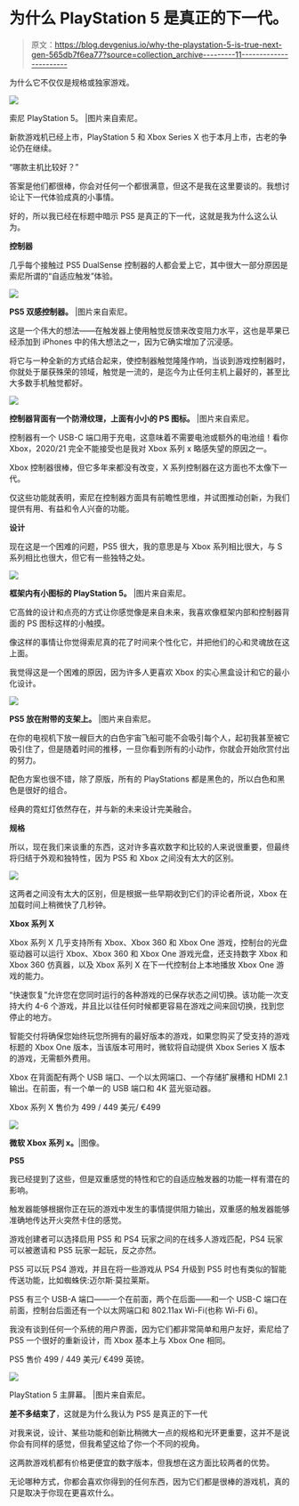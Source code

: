 # 为什么 PlayStation 5 是真正的下一代。

> 原文：<https://blog.devgenius.io/why-the-playstation-5-is-true-next-gen-565db7f6ea77?source=collection_archive---------11----------------------->

为什么它不仅仅是规格或独家游戏。

![](img/e446f82ad326fb5d41e9df08b74bb796.png)

索尼 PlayStation 5。 |图片来自索尼。

新款游戏机已经上市，PlayStation 5 和 Xbox Series X 也于本月上市，古老的争论仍在继续。

“哪款主机比较好？”

答案是他们都很棒，你会对任何一个都很满意，但这不是我在这里要谈的。我想讨论让下一代体验成真的小事情。

好的，所以我已经在标题中暗示 PS5 是真正的下一代，这就是我为什么这么认为。

**控制器**

几乎每个接触过 PS5 DualSense 控制器的人都会爱上它，其中很大一部分原因是索尼所谓的“自适应触发”体验。

![](img/2bc3ae0db0373e26cf589f6be03253de.png)

**PS5 双感控制器。** |图片来自索尼。

这是一个伟大的想法——在触发器上使用触觉反馈来改变阻力水平，这也是苹果已经添加到 iPhones 中的伟大想法之一，因为它确实增加了沉浸感。

将它与一种全新的方式结合起来，使控制器触觉隆隆作响，当谈到游戏控制器时，你就处于屡获殊荣的领域，触觉是一流的，是迄今为止任何主机上最好的，甚至比大多数手机触觉都好。

![](img/435806216134d9f0684137d45d73d149.png)

**控制器背面有一个防滑纹理，上面有小小的 PS 图标。** |图片来自索尼。

控制器有一个 USB-C 端口用于充电，这意味着不需要电池或额外的电池组！看你 Xbox，2020/21 完全不能接受也是我对 Xbox 系列 x 略感失望的原因之一。

Xbox 控制器很棒，但它多年来都没有改变，X 系列控制器在这方面也不太像下一代。

仅这些功能就表明，索尼在控制器方面具有前瞻性思维，并试图推动创新，为我们提供有用、有益和令人兴奋的功能。

**设计**

现在这是一个困难的问题，PS5 很大，我的意思是与 Xbox 系列相比很大，与 S 系列相比也很大，但它有一些独特之处。

![](img/b78efdc89e9566f4f3be410de7572a3b.png)

**框架内有小图标的 PlayStation 5。** |图片来自索尼。

它高耸的设计和点亮的方式让你感觉像是来自未来，我喜欢像框架内部和控制器背面的 PS 图标这样的小触摸。

像这样的事情让你觉得索尼真的花了时间来个性化它，并把他们的心和灵魂放在这上面。

我觉得这是一个困难的原因，因为许多人更喜欢 Xbox 的实心黑盒设计和它的最小化设计。

![](img/7def2b7d5e95c41de266dbeab969f257.png)

**PS5 放在附带的支架上。** |图片来自索尼。

在你的电视机下放一艘巨大的白色宇宙飞船可能不会吸引每个人，起初我甚至被它吸引住了，但是随着时间的推移，一旦你看到所有的小动作，你就会开始欣赏付出的努力。

配色方案也很不错，除了原版，所有的 PlayStations 都是黑色的，所以白色和黑色是很好的组合。

经典的霓虹灯依然存在，并与新的未来设计完美融合。

**规格**

所以，现在我们来谈重的东西，这对许多喜欢数字和比较的人来说很重要，但最终将归结于外观和独特性，因为 PS5 和 Xbox 之间没有太大的区别。

![](img/493d1e8eb0267d72439e530fface444c.png)

这两者之间没有太大的区别，但是根据一些早期收到它们的评论者所说，Xbox 在加载时间上稍微快了几秒钟。

**Xbox 系列 X**

Xbox 系列 X 几乎支持所有 Xbox、Xbox 360 和 Xbox One 游戏，控制台的光盘驱动器可以运行 Xbox、Xbox 360 和 Xbox One 游戏光盘，还支持数字 Xbox 和 Xbox 360 仿真器，以及 Xbox 系列 X 在下一代控制台上本地播放 Xbox One 游戏的能力。

“快速恢复”允许您在您同时运行的各种游戏的已保存状态之间切换。该功能一次支持大约 4-6 个游戏，并且比以往任何时候都更容易在游戏之间来回切换，找到您停止的地方。

智能交付将确保您始终玩您所拥有的最好版本的游戏，如果您购买了受支持的游戏标题的 Xbox One 版本，当该版本可用时，微软将自动提供 Xbox Series X 版本的游戏，无需额外费用。

Xbox 在背面配有两个 USB 端口、一个以太网端口、一个存储扩展槽和 HDMI 2.1 输出。在前面，有一个单一的 USB 端口和 4K 蓝光驱动器。

Xbox 系列 X 售价为 499 / 449 美元/ €499

![](img/111ef30ff662a4d34811dd44eb921eab.png)

**微软 Xbox 系列 x。**|图像。

**PS5**

我已经提到了这些，但是双重感觉的特性和它的自适应触发器的功能一样有潜在的影响。

触发器能够根据你正在玩的游戏中发生的事情提供阻力输出，双重感的触发器能够准确地传达开火突然卡住的感觉。

游戏创建者可以选择启用 PS5 和 PS4 玩家之间的在线多人游戏匹配，PS4 玩家可以被邀请和 PS5 玩家一起玩，反之亦然。

PS5 可以玩 PS4 游戏，并且在将一些游戏从 PS4 升级到 PS5 时也有类似的智能传送功能，比如蜘蛛侠:迈尔斯·莫拉莱斯。

PS5 有三个 USB-A 端口——一个在前面，两个在后面——和一个 USB-C 端口在前面，控制台后面还有一个以太网端口和 802.11ax Wi-Fi(也称 Wi-Fi 6)。

我没有谈到任何一个系统的用户界面，因为它们都非常简单和用户友好，索尼给了 PS5 一个很好的重新设计，而 Xbox 基本上与 Xbox One 相同。

PS5 售价 499 / 449 美元/ €499 英镑。

![](img/8dd3403c561cf2501c0cee78fce15bc7.png)

PlayStation 5 主屏幕。 |图片来自索尼。

**差不多结束了**，这就是为什么我认为 PS5 是真正的下一代

对我来说，设计、某些功能和创新比稍微大一点的规格和光环更重要，这并不是说你会有同样的感觉，但我希望这给了你一个不同的视角。

这两款游戏机都有价格更便宜的数字版本，但我想在这方面比较两者的优势。

无论哪种方式，你都会喜欢你得到的任何东西，因为它们都是很棒的游戏机，真的只是取决于你现在更喜欢什么。